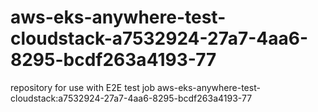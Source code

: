 # aws-eks-anywhere-test-cloudstack-a7532924-27a7-4aa6-8295-bcdf263a4193-77
repository for use with E2E test job aws-eks-anywhere-test-cloudstack:a7532924-27a7-4aa6-8295-bcdf263a4193-77
